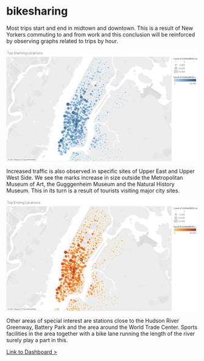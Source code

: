 # bikesharing

Most trips start and end in midtown and downtown. This is a result of New Yorkers commuting to and from work and this conclusion will be reinforced by observing graphs related to trips by hour. 

![](images/TopStarting_Locations.png)

Increased traffic is also observed in specific sites of Upper East and Upper West Side. We see the marks increase in size outside the Metropolitan Museum of Art, the Gugggenheim Museum and the Natural History Museum. This in its turn is a result of tourists visiting major city sites. 

![](images/TopEnding_Locations.png)

Other areas of special interest are stations close to the Hudson River Greenway, Battery Park and the area around the World Trade Center. Sports facilities in the area together with a bike lane running the length of the river surely play a part in this. 

[Link to Dashboard >](https://public.tableau.com/views/citibike2_16317409939030/BikeSharing?:language=en-US&publish=yes&:display_count=n&:origin=viz_share_link)

